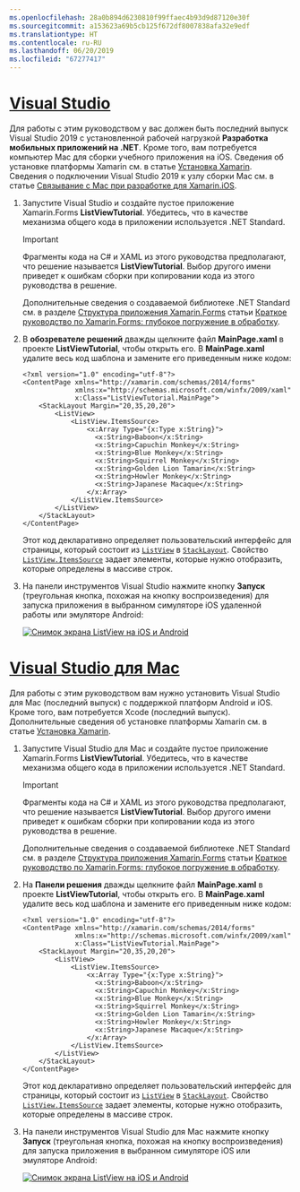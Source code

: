```yaml
---
ms.openlocfilehash: 28a0b894d6230810f99ffaec4b93d9d87120e30f
ms.sourcegitcommit: a153623a69b5cb125f672df8007838afa32e9edf
ms.translationtype: HT
ms.contentlocale: ru-RU
ms.lasthandoff: 06/20/2019
ms.locfileid: "67277417"
---
```

# <a name="visual-studiotabvswin"></a>[Visual Studio](#tab/vswin)

Для работы с этим руководством у вас должен быть последний выпуск Visual Studio 2019 с установленной рабочей нагрузкой **Разработка мобильных приложений на .NET**. Кроме того, вам потребуется компьютер Mac для сборки учебного приложения на iOS. Сведения об установке платформы Xamarin см. в статье [Установка Xamarin](~/get-started/installation/index.md). Сведения о подключении Visual Studio 2019 к узлу сборки Mac см. в статье [Связывание с Mac при разработке для Xamarin.iOS](~/ios/get-started/installation/windows/connecting-to-mac/index.md).

1. Запустите Visual Studio и создайте пустое приложение Xamarin.Forms **ListViewTutorial**. Убедитесь, что в качестве механизма общего кода в приложении используется .NET Standard.

    > [!IMPORTANT]
    > Фрагменты кода на C# и XAML из этого руководства предполагают, что решение называется **ListViewTutorial**. Выбор другого имени приведет к ошибкам сборки при копировании кода из этого руководства в решение.

    Дополнительные сведения о создаваемой библиотеке .NET Standard см. в разделе [Структура приложения Xamarin.Forms](~/get-started/first-app/index.md) статьи [Краткое руководство по Xamarin.Forms: глубокое погружение в обработку](~/get-started/first-app/index.md).

1. В **обозревателе решений** дважды щелкните файл **MainPage.xaml** в проекте **ListViewTutorial**, чтобы открыть его. В **MainPage.xaml** удалите весь код шаблона и замените его приведенным ниже кодом:

    ```xaml
    <?xml version="1.0" encoding="utf-8"?>
    <ContentPage xmlns="http://xamarin.com/schemas/2014/forms"
                 xmlns:x="http://schemas.microsoft.com/winfx/2009/xaml"
                 x:Class="ListViewTutorial.MainPage">
        <StackLayout Margin="20,35,20,20">
            <ListView>
                <ListView.ItemsSource>
                    <x:Array Type="{x:Type x:String}">
                      <x:String>Baboon</x:String>
                      <x:String>Capuchin Monkey</x:String>
                      <x:String>Blue Monkey</x:String>
                      <x:String>Squirrel Monkey</x:String>
                      <x:String>Golden Lion Tamarin</x:String>
                      <x:String>Howler Monkey</x:String>
                      <x:String>Japanese Macaque</x:String>
                    </x:Array>
                </ListView.ItemsSource>
            </ListView>
        </StackLayout>
    </ContentPage>
    ```

    Этот код декларативно определяет пользовательский интерфейс для страницы, который состоит из [`ListView`](xref:Xamarin.Forms.Image) в [`StackLayout`](xref:Xamarin.Forms.StackLayout). Свойство [`ListView.ItemsSource`](xref:Xamarin.Forms.ItemsView`1.ItemsSource) задает элементы, которые нужно отобразить, которые определены в массиве строк.

1. На панели инструментов Visual Studio нажмите кнопку **Запуск** (треугольная кнопка, похожая на кнопку воспроизведения) для запуска приложения в выбранном симуляторе iOS удаленной работы или эмуляторе Android:

    [![Снимок экрана ListView на iOS и Android](../images/create-listview.png "ListView, отображение данных")](../images/create-listview-large.png#lightbox "ListView, отображение данных")

# <a name="visual-studio-for-mactabvsmac"></a>[Visual Studio для Mac](#tab/vsmac)

Для работы с этим руководством вам нужно установить Visual Studio для Mac (последний выпуск) с поддержкой платформ Android и iOS. Кроме того, вам потребуется Xcode (последний выпуск). Дополнительные сведения об установке платформы Xamarin см. в статье [Установка Xamarin](~/get-started/installation/index.md).

1. Запустите Visual Studio для Mac и создайте пустое приложение Xamarin.Forms **ListViewTutorial**. Убедитесь, что в качестве механизма общего кода в приложении используется .NET Standard.

    > [!IMPORTANT]
    > Фрагменты кода на C# и XAML из этого руководства предполагают, что решение называется **ListViewTutorial**. Выбор другого имени приведет к ошибкам сборки при копировании кода из этого руководства в решение.

    Дополнительные сведения о создаваемой библиотеке .NET Standard см. в разделе [Структура приложения Xamarin.Forms](~/get-started/first-app/index.md) статьи [Краткое руководство по Xamarin.Forms: глубокое погружение в обработку](~/get-started/first-app/index.md).

1. На **Панели решения** дважды щелкните файл **MainPage.xaml** в проекте **ListViewTutorial**, чтобы открыть его. В **MainPage.xaml** удалите весь код шаблона и замените его приведенным ниже кодом:

    ```xaml
    <?xml version="1.0" encoding="utf-8"?>
    <ContentPage xmlns="http://xamarin.com/schemas/2014/forms"
                 xmlns:x="http://schemas.microsoft.com/winfx/2009/xaml"
                 x:Class="ListViewTutorial.MainPage">
        <StackLayout Margin="20,35,20,20">
            <ListView>
                <ListView.ItemsSource>
                    <x:Array Type="{x:Type x:String}">
                      <x:String>Baboon</x:String>
                      <x:String>Capuchin Monkey</x:String>
                      <x:String>Blue Monkey</x:String>
                      <x:String>Squirrel Monkey</x:String>
                      <x:String>Golden Lion Tamarin</x:String>
                      <x:String>Howler Monkey</x:String>
                      <x:String>Japanese Macaque</x:String>
                    </x:Array>
                </ListView.ItemsSource>
            </ListView>
        </StackLayout>
    </ContentPage>
    ```

    Этот код декларативно определяет пользовательский интерфейс для страницы, который состоит из [`ListView`](xref:Xamarin.Forms.Image) в [`StackLayout`](xref:Xamarin.Forms.StackLayout). Свойство [`ListView.ItemsSource`](xref:Xamarin.Forms.ItemsView`1.ItemsSource) задает элементы, которые нужно отобразить, которые определены в массиве строк.

1. На панели инструментов Visual Studio для Mac нажмите кнопку **Запуск** (треугольная кнопка, похожая на кнопку воспроизведения) для запуска приложения в выбранном симуляторе iOS или эмуляторе Android:

    [![Снимок экрана ListView на iOS и Android](../images/create-listview.png "ListView, отображение данных")](../images/create-listview-large.png#lightbox "ListView, отображение данных")
